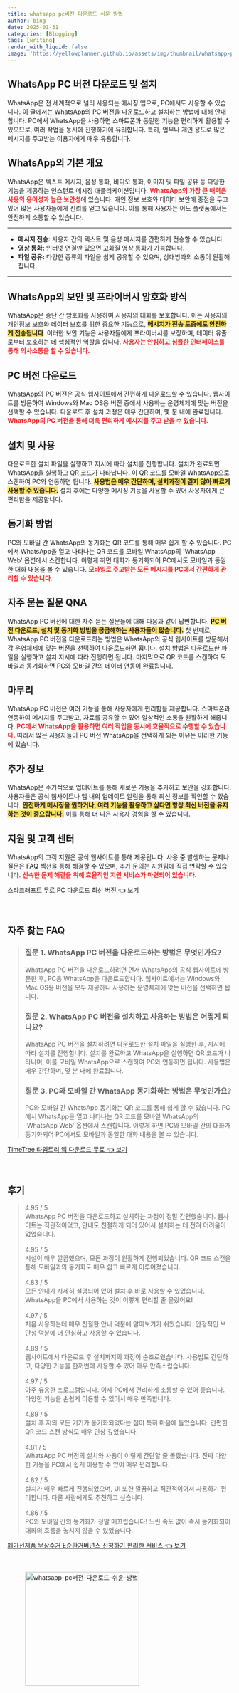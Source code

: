 ```yaml
---
title: whatsapp pc버전 다운로드 쉬운 방법
author: bing
date: 2025-01-31
categories: [Blogging]
tags: [writing]
render_with_liquid: false
image: 'https://yellowplanner.github.io/assets/img/thumbnail/whatsapp-pc버전-다운로드-쉬운-방법.webp'
---
```



<h2 id='WhatsApp_PC_버전_다운로드_및_설치'>WhatsApp PC 버전 다운로드 및 설치</h2>

<p>WhatsApp은 전 세계적으로 널리 사용되는 메시징 앱으로, PC에서도 사용할 수 있습니다. 이 글에서는 WhatsApp의 PC 버전을 다운로드하고 설치하는 방법에 대해 안내합니다. PC에서 WhatsApp을 사용하면 스마트폰과 동일한 기능을 편리하게 활용할 수 있으므로, 여러 작업을 동시에 진행하기에 유리합니다. 특히, 업무나 개인 용도로 많은 메시지를 주고받는 이용자에게 매우 유용합니다.</p>

<h2 id='WhatsApp의_기본_개요'>WhatsApp의 기본 개요</h2>

<p>WhatsApp은 텍스트 메시지, 음성 통화, 비디오 통화, 이미지 및 파일 공유 등 다양한 기능을 제공하는 인스턴트 메시징 애플리케이션입니다. <b><span style="color: #ee2323;">WhatsApp의 가장 큰 매력은 사용의 용이성과 높은 보안성</span></b>에 있습니다. 개인 정보 보호와 데이터 보안에 중점을 두고 있어 많은 사용자들에게 신뢰를 얻고 있습니다. 이를 통해 사용자는 어느 플랫폼에서든 안전하게 소통할 수 있습니다.</p>

<hr />

<ul>
    <li><b>메시지 전송:</b> 사용자 간의 텍스트 및 음성 메시지를 간편하게 전송할 수 있습니다.</li>
    <li><b>영상 통화:</b> 인터넷 연결만 있으면 고화질 영상 통화가 가능합니다.</li>
    <li><b>파일 공유:</b> 다양한 종류의 파일을 쉽게 공유할 수 있으며, 상대방과의 소통이 원활해집니다.</li>
</ul>

<hr />

<h2 id='WhatsApp의_보안_및_프라이버시_암호화_방식'>WhatsApp의 보안 및 프라이버시 암호화 방식</h2>

<p>WhatsApp은 종단 간 암호화를 사용하여 사용자의 대화를 보호합니다. 이는 사용자의 개인정보 보호와 데이터 보호를 위한 중요한 기능으로, <b><span style="background-color: #ffe066;">메시지가 전송 도중에도 안전하게 전송됩니다</span></b>. 이러한 보안 기능은 사용자들에게 프라이버시를 보장하며, 데이터 유출로부터 보호하는 데 핵심적인 역할을 합니다. <b><span style="color: #ee2323;">사용자는 안심하고 심플한 인터페이스를 통해 의사소통을 할 수 있습니다.</span></b></p>

<h2 id='PC_버전_다운로드'>PC 버전 다운로드</h2>

<p>WhatsApp의 PC 버전은 공식 웹사이트에서 간편하게 다운로드할 수 있습니다. 웹사이트를 방문하여 Windows와 Mac OS용 버전 중에서 사용하는 운영체제에 맞는 버전을 선택할 수 있습니다. 다운로드 후 설치 과정은 매우 간단하며, 몇 분 내에 완료됩니다. <b><span style="color: #ee2323;">WhatsApp의 PC 버전을 통해 더욱 편리하게 메시지를 주고 받을 수 있습니다.</span></b></p>

<h2 id='설치_및_사용'>설치 및 사용</h2>

<p>다운로드한 설치 파일을 실행하고 지시에 따라 설치를 진행합니다. 설치가 완료되면 WhatsApp을 실행하고 QR 코드가 나타납니다. 이 QR 코드를 모바일 WhatsApp으로 스캔하여 PC와 연동하면 됩니다. <b><span style="background-color: #ffe066;">사용법은 매우 간단하며, 설치과정이 길지 않아 빠르게 사용할 수 있습니다.</span></b> 설치 후에는 다양한 메시징 기능을 사용할 수 있어 사용자에게 큰 편리함을 제공합니다.</p>

<h2 id='동기화_방법'>동기화 방법</h2>

<p>PC와 모바일 간 WhatsApp의 동기화는 QR 코드를 통해 매우 쉽게 할 수 있습니다. PC에서 WhatsApp을 열고 나타나는 QR 코드를 모바일 WhatsApp의 'WhatsApp Web' 옵션에서 스캔합니다. 이렇게 하면 대화가 동기화되어 PC에서도 모바일과 동일한 대화 내용을 볼 수 있습니다. <b><span style="color: #ee2323;">모바일로 주고받는 모든 메시지를 PC에서 간편하게 관리할 수 있습니다.</span></b></p>

<h2 id='자주_묻는_질문_QNA'>자주 묻는 질문 QNA</h2>

<p>WhatsApp PC 버전에 대한 자주 묻는 질문들에 대해 다음과 같이 답변합니다. <b><span style="background-color: #ffe066;">PC 버전 다운로드, 설치 및 동기화 방법을 궁금해하는 사용자들이 많습니다.</span></b> 첫 번째로, WhatsApp PC 버전을 다운로드하는 방법은 WhatsApp의 공식 웹사이트를 방문해서 각 운영체제에 맞는 버전을 선택하여 다운로드하면 됩니다. 설치 방법은 다운로드한 파일을 실행하고 설치 지시에 따라 진행하면 됩니다. 마지막으로 QR 코드를 스캔하여 모바일과 동기화하면 PC와 모바일 간의 데이터 연동이 완료됩니다.</p>

<h2 id='마무리'>마무리</h2>

<p>WhatsApp PC 버전은 여러 기능을 통해 사용자에게 편리함을 제공합니다. 스마트폰과 연동하여 메시지를 주고받고, 자료를 공유할 수 있어 일상적인 소통을 원활하게 해줍니다. <b><span style="color: #ee2323;">PC에서 WhatsApp을 활용하면 여러 작업을 동시에 효율적으로 수행할 수 있습니다.</span></b> 따라서 많은 사용자들이 PC 버전 WhatsApp을 선택하게 되는 이유는 이러한 기능에 있습니다.</p>

<h2 id='추가_정보'>추가 정보</h2>

<p>WhatsApp은 주기적으로 업데이트를 통해 새로운 기능을 추가하고 보안을 강화합니다. 사용자들은 공식 웹사이트나 앱 내의 업데이트 알림을 통해 최신 정보를 확인할 수 있습니다. <b><span style="background-color: #ffe066;">안전하게 메시징을 원하거나, 여러 기능을 활용하고 싶다면 항상 최신 버전을 유지하는 것이 중요합니다.</span></b> 이를 통해 더 나은 사용자 경험을 할 수 있습니다.</p>

<h2 id='지원_및_고객_센터'>지원 및 고객 센터</h2>

<p>WhatsApp의 고객 지원은 공식 웹사이트를 통해 제공됩니다. 사용 중 발생하는 문제나 질문은 FAQ 섹션을 통해 해결할 수 있으며, 추가 문의는 지원팀에 직접 연락할 수 있습니다. <b><span style="color: #ee2323;">신속한 문제 해결을 위해 효율적인 지원 서비스가 마련되어 있습니다.</span></b></p>


<p><a class="click-button" title="스타크래프트 무료 PC 다운로드 최신 버전" href="https://yellowplanner.github.io/posts/%EC%8A%A4%ED%83%80%ED%81%AC%EB%9E%98%ED%94%84%ED%8A%B8-%EB%AC%B4%EB%A3%8C-PC-%EB%8B%A4%EC%9A%B4%EB%A1%9C%EB%93%9C-%EC%B5%9C%EC%8B%A0-%EB%B2%84%EC%A0%84/" rel="dofollow">스타크래프트 무료 PC 다운로드 최신 버전 👈 보기</a></p><br>
<h2 id='자주_찾는_FAQ'>자주 찾는 FAQ</h2>
<div itemscope="" itemtype="https://schema.org/FAQPage"> 
<blockquote> 
<div itemscope="" itemprop="mainEntity" itemtype="https://schema.org/Question"> 
<h3 itemprop="name">질문 1. WhatsApp PC 버전을 다운로드하는 방법은 무엇인가요?</h3> 
<div itemscope="" itemprop="acceptedAnswer" itemtype="https://schema.org/Answer"> 
<span itemprop="text"> 
<p>WhatsApp PC 버전을 다운로드하려면 먼저 WhatsApp의 공식 웹사이트에 방문한 후, PC용 WhatsApp을 다운로드합니다. 웹사이트에서는 Windows와 Mac OS용 버전을 모두 제공하니 사용하는 운영체제에 맞는 버전을 선택하면 됩니다.</p> 
</span> 
</div> 
</div> 

<div itemscope="" itemprop="mainEntity" itemtype="https://schema.org/Question"> 
<h3 itemprop="name">질문 2. WhatsApp PC 버전을 설치하고 사용하는 방법은 어떻게 되나요?</h3> 
<div itemscope="" itemprop="acceptedAnswer" itemtype="https://schema.org/Answer"> 
<span itemprop="text"> 
<p>WhatsApp PC 버전을 설치하려면 다운로드한 설치 파일을 실행한 후, 지시에 따라 설치를 진행합니다. 설치를 완료하고 WhatsApp을 실행하면 QR 코드가 나타나며, 이를 모바일 WhatsApp으로 스캔하여 PC와 연동하면 됩니다. 사용법은 매우 간단하며, 몇 분 내에 완료됩니다.</p> 
</span> 
</div> 
</div> 

<div itemscope="" itemprop="mainEntity" itemtype="https://schema.org/Question"> 
<h3 itemprop="name">질문 3. PC와 모바일 간 WhatsApp 동기화하는 방법은 무엇인가요?</h3> 
<div itemscope="" itemprop="acceptedAnswer" itemtype="https://schema.org/Answer"> 
<span itemprop="text"> 
<p>PC와 모바일 간 WhatsApp 동기화는 QR 코드를 통해 쉽게 할 수 있습니다. PC에서 WhatsApp을 열고 나타나는 QR 코드를 모바일 WhatsApp의 'WhatsApp Web' 옵션에서 스캔합니다. 이렇게 하면 PC와 모바일 간의 대화가 동기화되어 PC에서도 모바일과 동일한 대화 내용을 볼 수 있습니다.</p> 
</span> 
</div> 
</div> 
</blockquote> 
</div>
<p><a class="click-button" title="TimeTree 타임트리 앱 다운로드 무료" href="https://yellowplanner.github.io/posts/TimeTree-%ED%83%80%EC%9E%84%ED%8A%B8%EB%A6%AC-%EC%95%B1-%EB%8B%A4%EC%9A%B4%EB%A1%9C%EB%93%9C-%EB%AC%B4%EB%A3%8C/" rel="dofollow">TimeTree 타임트리 앱 다운로드 무료 👈 보기</a></p><br>
<h2 id='후기'>후기</h2>
<div itemscope itemtype="https://schema.org/Product">
  <blockquote>
  <div itemprop="review" itemscope itemtype="https://schema.org/Review">
      <div itemprop="reviewRating" itemscope itemtype="https://schema.org/Rating"> <span itemprop="ratingValue">4.95</span> / <span itemprop="bestRating">5</span> </div>
      <span itemprop="reviewBody">WhatsApp PC 버전을 다운로드하고 설치하는 과정이 정말 간편했습니다. 웹사이트는 직관적이었고, 안내도 친절하게 되어 있어서 설치하는 데 전혀 어려움이 없었습니다.</span>
  </div>
  <br>
  <div itemprop="review" itemscope itemtype="https://schema.org/Review">
      <div itemprop="reviewRating" itemscope itemtype="https://schema.org/Rating"> <span itemprop="ratingValue">4.95</span> / <span itemprop="bestRating">5</span> </div>
      <span itemprop="reviewBody">시설이 매우 깔끔했으며, 모든 과정이 원활하게 진행되었습니다. QR 코드 스캔을 통해 모바일과의 동기화도 매우 쉽고 빠르게 이루어졌습니다.</span>
  </div>
  <br>
  <div itemprop="review" itemscope itemtype="https://schema.org/Review">
      <div itemprop="reviewRating" itemscope itemtype="https://schema.org/Rating"> <span itemprop="ratingValue">4.83</span> / <span itemprop="bestRating">5</span> </div>
      <span itemprop="reviewBody">모든 안내가 자세히 설명되어 있어 설치 후 바로 사용할 수 있었습니다. WhatsApp을 PC에서 사용하는 것이 이렇게 편리할 줄 몰랐어요!</span>
  </div>
  <br>
  <div itemprop="review" itemscope itemtype="https://schema.org/Review">
      <div itemprop="reviewRating" itemscope itemtype="https://schema.org/Rating"> <span itemprop="ratingValue">4.97</span> / <span itemprop="bestRating">5</span> </div>
      <span itemprop="reviewBody">처음 사용하는데 매우 친절한 안내 덕분에 알아보기가 쉬웠습니다. 안정적인 보안성 덕분에 더 안심하고 사용할 수 있습니다.</span>
  </div>
  <br>
  <div itemprop="review" itemscope itemtype="https://schema.org/Review">
      <div itemprop="reviewRating" itemscope itemtype="https://schema.org/Rating"> <span itemprop="ratingValue">4.89</span> / <span itemprop="bestRating">5</span> </div>
      <span itemprop="reviewBody">웹사이트에서 다운로드 후 설치까지의 과정이 순조로웠습니다. 사용법도 간단하고, 다양한 기능을 한꺼번에 사용할 수 있어 매우 만족스럽습니다.</span>
  </div>
  <br>
  <div itemprop="review" itemscope itemtype="https://schema.org/Review">
      <div itemprop="reviewRating" itemscope itemtype="https://schema.org/Rating"> <span itemprop="ratingValue">4.97</span> / <span itemprop="bestRating">5</span> </div>
      <span itemprop="reviewBody">아주 유용한 프로그램입니다. 이제 PC에서 편리하게 소통할 수 있어 좋습니다. 다양한 기능을 손쉽게 이용할 수 있어서 매우 만족합니다.</span>
  </div>
  <br>
  <div itemprop="review" itemscope itemtype="https://schema.org/Review">
      <div itemprop="reviewRating" itemscope itemtype="https://schema.org/Rating"> <span itemprop="ratingValue">4.89</span> / <span itemprop="bestRating">5</span> </div>
      <span itemprop="reviewBody">설치 후 저의 모든 기기가 동기화되었다는 점이 특히 마음에 들었습니다. 간편한 QR 코드 스캔 방식도 매우 인상 깊었습니다.</span>
  </div>
  <br>
  <div itemprop="review" itemscope itemtype="https://schema.org/Review">
      <div itemprop="reviewRating" itemscope itemtype="https://schema.org/Rating"> <span itemprop="ratingValue">4.81</span> / <span itemprop="bestRating">5</span> </div>
      <span itemprop="reviewBody">WhatsApp PC 버전의 설치와 사용이 이렇게 간단할 줄 몰랐습니다. 진짜 다양한 기능을 PC에서 쉽게 이용할 수 있어 매우 편리합니다.</span>
  </div>
  <br>
  <div itemprop="review" itemscope itemtype="https://schema.org/Review">
      <div itemprop="reviewRating" itemscope itemtype="https://schema.org/Rating"> <span itemprop="ratingValue">4.82</span> / <span itemprop="bestRating">5</span> </div>
      <span itemprop="reviewBody">설치가 매우 빠르게 진행되었으며, UI 또한 깔끔하고 직관적이어서 사용하기 편리합니다. 다른 사람에게도 추천하고 싶습니다.</span>
  </div>
  <br>
  <div itemprop="review" itemscope itemtype="https://schema.org/Review">
      <div itemprop="reviewRating" itemscope itemtype="https://schema.org/Rating"> <span itemprop="ratingValue">4.86</span> / <span itemprop="bestRating">5</span> </div>
      <span itemprop="reviewBody">PC와 모바일 간의 동기화가 정말 매끄럽습니다! 느린 속도 없이 즉시 동기화되어 대화의 흐름을 놓치지 않을 수 있었습니다.</span>
  </div>
  </blockquote>
</div>
<p><a class="click-button" title="폐가전제품 무상수거 E순환거버넌스 신청하기 편리한 서비스" href="https://yellowplanner.github.io/posts/%ED%8F%90%EA%B0%80%EC%A0%84%EC%A0%9C%ED%92%88-%EB%AC%B4%EC%83%81%EC%88%98%EA%B1%B0-E%EC%88%9C%ED%99%98%EA%B1%B0%EB%B2%84%EB%84%8C%EC%8A%A4-%EC%8B%A0%EC%B2%AD%ED%95%98%EA%B8%B0-%ED%8E%B8%EB%A6%AC%ED%95%9C-%EC%84%9C%EB%B9%84%EC%8A%A4/" rel="dofollow">폐가전제품 무상수거 E순환거버넌스 신청하기 편리한 서비스 👈 보기</a></p><br>
<figure class="image"><img src="https://yellowplanner.github.io/assets/img/thumbnail/whatsapp-pc버전-다운로드-쉬운-방법.webp" alt="whatsapp-pc버전-다운로드-쉬운-방법" width="256" height="256"></figure>